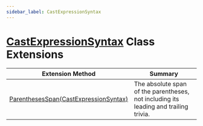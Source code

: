 ```yaml
---
sidebar_label: CastExpressionSyntax
---
```


# [CastExpressionSyntax](https://docs.microsoft.com/en-us/dotnet/api/microsoft.codeanalysis.csharp.syntax.castexpressionsyntax) Class Extensions

| Extension Method | Summary |
| ---------------- | ------- |
| [ParenthesesSpan(CastExpressionSyntax)](../../../../Roslynator/CSharp/SyntaxExtensions/ParenthesesSpan/index.md#1201715952) | The absolute span of the parentheses, not including its leading and trailing trivia\. |

